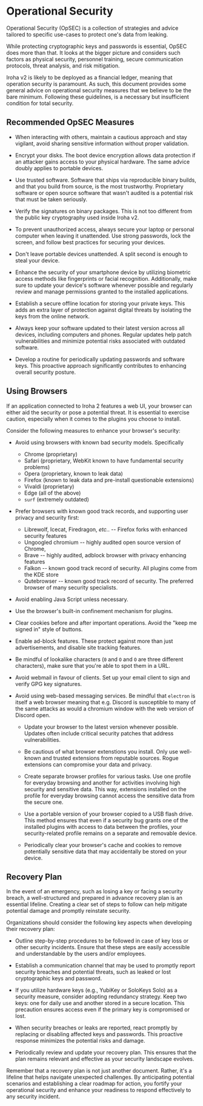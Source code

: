 # Operational Security

Operational Security (OpSEC) is a collection of strategies and advice tailored to specific use-cases to protect one's data from leaking. 

While protecting cryptographic keys and passwords is essential, OpSEC does more than that. It looks at the bigger picture and considers such factors as physical security, personnel training, secure communication protocols, threat analysis, and risk mitigation.

Iroha v2 is likely to be deployed as a financial ledger, meaning that operation security is paramount. As such, this document provides some general advice on operational security measures that we believe to be the bare minimum. Following these guidelines, is a necessary but insufficient condition for total security. 

## Recommended OpSEC Measures

- When interacting with others, maintain a cautious approach and stay vigilant, avoid sharing sensitive information without proper validation.

- Encrypt your disks. The boot device encryption allows data protection if an attacker gains access to your physical hardware. The same advice doubly applies to portable devices.

- Use trusted software. Software that ships via reproducible binary builds, and that you build from source, is the most trustworthy. Proprietary software or open source software that wasn't audited is a potential risk that must be taken seriously. 

- Verify the signatures on binary packages. This is not too different from the public key cryptography used inside Iroha v2. 

- To prevent unauthorized access, always secure your laptop or personal computer when leaving it unattended. Use strong passwords, lock the screen, and follow best practices for securing your devices.

- Don't leave portable devices unattended. A split second is enough to steal your device. 

- Enhance the security of your smartphone device by utilizing biometric access methods like fingerprints or facial recognition. Additionally, make sure to update your device's software whenever possible and regularly review and manage permissions granted to the installed applications.

- Establish a secure offline location for storing your private keys. This adds an extra layer of protection against digital threats by isolating the keys from the online network.

- Always keep your software updated to their latest version across all devices, including computers and phones. Regular updates help patch vulnerabilities and minimize potential risks associated with outdated software.

- Develop a routine for periodically updating passwords and software keys. This proactive approach significantly contributes to enhancing overall security posture.

## Using Browsers

If an application connected to Iroha 2 features a web UI, your browser can either aid the security or pose a potential threat. It is essential to exercise caution, especially when it comes to the plugins you choose to install.

Consider the following measures to enhance your browser's security:
- Avoid using browsers with known bad security models. Specifically
  * Chrome (proprietary)
  * Safari (proprietary, WebKit known to have fundamental security problems)
  * Opera (proprietary, known to leak data)
  * Firefox (known to leak data and pre-install questionable extensions)
  * Vivaldi (proprietary)
  * Edge (all of the above)
  * `surf` (extremely outdated)
- Prefer browsers with known good track records, and supporting user privacy and security first:
  * Librewolf, Icecat, Firedragon, _etc._.  -- Firefox forks with enhanced security features
  * Ungoogled chromium -- highly audited open source version of Chrome, 
  * Brave -- highly audited, adblock browser with privacy enhancing features
  * Falkon -- known good track record of security. All plugins come from the KDE store
  * Qutebrowser -- known good track record of security. The preferred browser of many security specialists. 
  
- Avoid enabling Java Script unless necessary. 

- Use the browser's built-in confinement mechanism for plugins. 

- Clear cookies before and after important operations. Avoid the "keep me signed in" style of buttons. 

- Enable ad-block features. These protect against more than just advertisements, and disable site tracking features. 

- Be mindful of lookalike characters (`0` and `O` and `О` are three different characters), make sure that you're able to spot them in a URL. 

- Avoid webmail in favour of clients. Set up your email client to sign and verify GPG key signatures. 

- Avoid using web-based messaging services. Be mindful that `electron` is itself a web browser meaning that e.g. Discord is susceptible to many of the same attacks as would a chromium window with the web version of Discord open. 
  - Update your browser to the latest version whenever possible. Updates often include critical security patches that address vulnerabilities.

  - Be cautious of what browser extenstions you install. Only use well-known and trusted extensions from reputable sources. Rogue extensions can compromise your data and privacy.

  - Create separate browser profiles for various tasks. Use one profile for everyday browsing and another for activities involving high security and sensitive data. This way, extensions installed on the profile for everyday browsing cannot access the sensitive data from the secure one.

  - Use a portable version of your browser copied to a USB flash drive. This method ensures that even if a security bug grants one of the installed plugins with access to data between the profiles, your security-related profile remains on a separate and removable device.

  - Periodically clear your browser's cache and cookies to remove potentially sensitive data that may accidentally be stored on your device.

## Recovery Plan

In the event of an emergency, such as losing a key or facing a security breach, a well-structured and prepared in advance recovery plan is an essential lifeline. Creating a clear set of steps to follow can help mitigate potential damage and promptly reinstate security.

Organizations should consider the following key aspects when developing their recovery plan:

  - Outline step-by-step procedures to be followed in case of key loss or other security incidents. Ensure that these steps are easily accessible and understandable by the users and/or employees.

  - Establish a communication channel that may be used to promptly report security breaches and potential threats, such as leaked or lost cryptographic keys and password.

  - If you utilize hardware keys (e.g., YubiKey or SoloKeys Solo) as a security measure, consider adopting redundancy strategy. Keep two keys: one for daily use and another stored in a secure location. This precaution ensures access even if the primary key is compromised or lost.

  - When security breaches or leaks are reported, react promptly by replacing or disabling affected keys and passwords. This proactive response minimizes the potential risks and damage.

  - Periodically review and update your recovery plan. This ensures that the plan remains relevant and effective as your security landscape evolves.

Remember that a recovery plan is not just another document. Rather, it's a lifeline that helps navigate unexpected challenges. By anticipating potential scenarios and establishing a clear roadmap for action, you fortify your operational security and enhance your readiness to respond effectively to any security incident.

